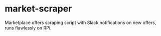 # market-scraper
Marketplace offers scraping script with Slack notifications on new offers, runs flawlessly on RPi.

